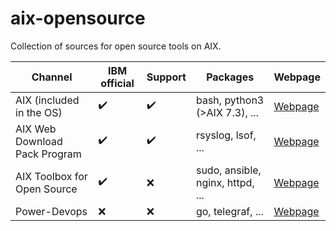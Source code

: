 # aix-opensource

Collection of sources for open source tools on AIX.

| Channel                        | IBM official       | Support            | Packages                         | Webpage                                                                      |
|--------------------------------|--------------------|--------------------|----------------------------------|------------------------------------------------------------------------------|
| AIX (included in the OS)       | :heavy_check_mark: | :heavy_check_mark: | bash, python3 (>AIX 7.3), ...    | [Webpage](https://www.ibm.com/docs/en/aix/7.3?topic=notes-aix-73-release)    |
| AIX Web Download Pack Program  | :heavy_check_mark: | :heavy_check_mark: | rsyslog, lsof, ...               | [Webpage](https://www.ibm.com/resources/mrs/assets/packageList?source=aixbp) |
| AIX Toolbox for Open Source    | :heavy_check_mark: | :x:                | sudo, ansible, nginx, httpd, ... | [Webpage](https://www.ibm.com/support/pages/node/883796)                     |
| Power-Devops                   | :x:                | :x:                | go, telegraf, ...                | [Webpage](https://www.power-devops.com/)                                     |
